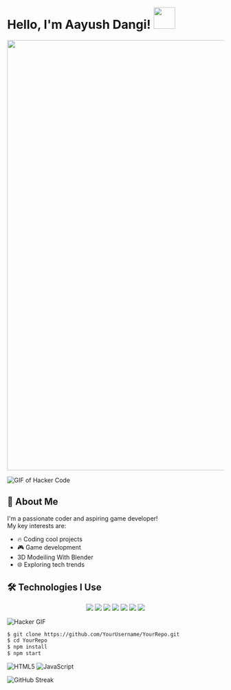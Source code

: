 # Hello, I'm Aayush Dangi! <img src="https://media.giphy.com/media/iIqmM5tTjmpOB9mpbn/giphy.gif" width="50px">

<img src="https://i.pinimg.com/originals/06/60/ef/0660efe82fa3da42ed56eef013171835.gif" width="1000px" height="1000px">


![GIF of Hacker Code](https://yourgiflink.com/hacker.gif)

## 🚀 About Me
I'm a passionate coder and aspiring game developer!  
My key interests are:

- 🔥 Coding cool projects
- 🎮 Game development
- 3D Modeiling With Blender
- 🌐 Exploring tech trends

## 🛠️ Technologies I Use
<p align="center"> <img src="https://img.shields.io/badge/OS-Linux-FCC624?style=for-the-badge&logo=linux&logoColor=black"> <img src="https://img.shields.io/badge/Code-Python-3776AB?style=for-the-badge&logo=python&logoColor=white"> <img src="https://img.shields.io/badge/Code-C++-00599C?style=for-the-badge&logo=cplusplus&logoColor=white"> <img src="https://img.shields.io/badge/Tools-Git-F05032?style=for-the-badge&logo=git&logoColor=white"> <img src="https://img.shields.io/badge/IDE-VS%20Code-007ACC?style=for-the-badge&logo=visual-studio-code&logoColor=white"> <img src="https://img.shields.io/badge/Cloud-GCP-4285F4?style=for-the-badge&logo=google-cloud&logoColor=white"> <img src="https://img.shields.io/badge/Database-PostgreSQL-316192?style=for-the-badge&logo=postgresql&logoColor=white"> </p>

![Hacker GIF](https://media.tenor.com/y2JXkY1pXkwAAAAM/cat-computer.gif)

```bash
$ git clone https://github.com/YourUsername/YourRepo.git
$ cd YourRepo
$ npm install
$ npm start
```

![HTML5](https://img.shields.io/badge/Code-HTML5-orange?style=flat-square&logo=html5)
![JavaScript](https://img.shields.io/badge/Code-JavaScript-yellow?style=flat-square&logo=javascript)



![GitHub Streak](https://streak-stats.demolab.com?user=YourUsername&theme=radical&hide_border=true)

